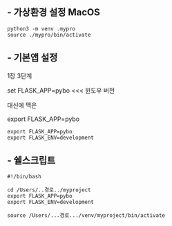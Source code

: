 ## - 가상환경 설정 MacOS

```
python3 -m venv .mypro
source ./mypro/bin/activate

```

## - 기본앱 설정

1장 3단계

set FLASK_APP=pybo  <<< 윈도우 버전

대신에 맥은 

export FLASK_APP=pybo

```
export FLASK_APP=pybo
export FLASK_ENV=development
```


## - 쉘스크립트
```
#!/bin/bash

cd /Users/..경로../myproject
export FLASK_APP=pybo
export FLASK_ENV=development

source /Users/...경로.../venv/myproject/bin/activate
    
```